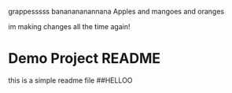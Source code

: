grappesssss
bananananannana
Apples and mangoes
and oranges

im making changes all the time
again!

# Demo Project README
this is a simple readme file
##HELLOO
